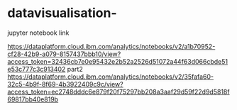 # datavisualisation-
jupyter notebook link

https://dataplatform.cloud.ibm.com/analytics/notebooks/v2/a1b70952-cf28-42b9-a079-8157437bbb10/view?access_token=32436cb7e0e95432e2b52a2526d51072a44f63d066cbde51e53c777c3c913402
part2
https://dataplatform.cloud.ibm.com/analytics/notebooks/v2/35fafa60-32c5-4b9f-8f69-4b3922409c9c/view?access_token=ec2748dddc6e879f20f75297bb208a3aaf29d59f22d9d5818f69817bb40e819b
